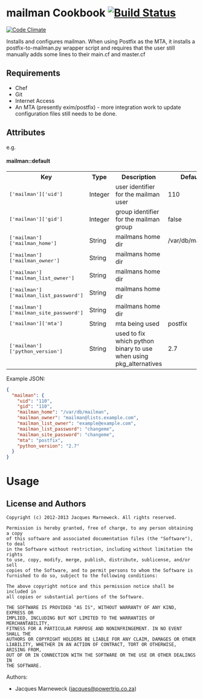 mailman Cookbook [![Build Status](https://travis-ci.org/siberia-cookbooks/mailman.svg?branch=master)](https://travis-ci.org/siberia-cookbooks/mailman)
======================================================================================================================================================

[![Code Climate](https://codeclimate.com/github/siberia-cookbooks/mailman.png)](https://codeclimate.com/github/siberia-cookbooks/mailman)

Installs and configures mailman.  When using Postfix as the MTA, it installs
a postfix-to-mailman.py wrapper script and requires that the user still
manually adds some lines to their main.cf and master.cf

Requirements
------------

 * Chef
 * Git
 * Internet Access
 * An MTA (presently exim/postfix) - more integration work to update
   configuration files still needs to be done.

Attributes
----------

e.g.
#### mailman::default
<table>
  <tr>
    <th>Key</th>
    <th>Type</th>
    <th>Description</th>
    <th>Default</th>
  </tr>
  <tr>
    <td><tt>['mailman']['uid']</tt></td>
    <td>Integer</td>
    <td>user identifier for the mailman user</td>
    <td>110</td>
  </tr>
  <tr>
    <td><tt>['mailman']['gid']</tt></td>
    <td>Integer</td>
    <td>group identifier for the mailman group</td>
    <td>false</td>
  </tr>
  <tr>
    <td><tt>['mailman']['mailman_home']</tt></td>
    <td>String</td>
    <td>mailmans home dir</td>
    <td>/var/db/mailman</td>
  </tr>
  <tr>
    <td><tt>['mailman']['mailman_owner']</tt></td>
    <td>String</td>
    <td>mailmans home dir</td>
    <td></td>
  </tr>
  <tr>
    <td><tt>['mailman']['mailman_list_owner']</tt></td>
    <td>String</td>
    <td>mailmans home dir</td>
    <td></td>
  </tr>
  <tr>
    <td><tt>['mailman']['mailman_list_password']</tt></td>
    <td>String</td>
    <td>mailmans home dir</td>
    <td></td>
  </tr>
  <tr>
    <td><tt>['mailman']['mailman_site_password']</tt></td>
    <td>String</td>
    <td>mailmans home dir</td>
    <td></td>
  </tr>
  <tr>
    <td><tt>['mailman']['mta']</tt></td>
    <td>String</td>
    <td>mta being used</td>
    <td>postfix</td>
  </tr>
  <tr>
    <td><tt>['mailman']['python_version']</tt></td>
    <td>String</td>
    <td>used to fix which python binary to use when using pkg_alternatives</td>
    <td>2.7</td>
  </tr>
</table>

Example JSON:

```json
{
  "mailman": {
    "uid": "110",
    "gid": "110",
    "mailman_home": "/var/db/mailman",
    "mailman_owner": "mailman@lists.example.com",
    "mailman_list_owner": "example@example.com",
    "mailman_list_password": "changeme",
    "mailman_site_password": "changeme",
    "mta": "postfix",
    "python_version": "2.7"
  }
}
```

Usage
=====

License and Authors
-------------------

```
Copyright (c) 2012-2013 Jacques Marneweck. All rights reserved.

Permission is hereby granted, free of charge, to any person obtaining a copy
of this software and associated documentation files (the "Software"), to deal
in the Software without restriction, including without limitation the rights
to use, copy, modify, merge, publish, distribute, sublicense, and/or sell
copies of the Software, and to permit persons to whom the Software is
furnished to do so, subject to the following conditions:

The above copyright notice and this permission notice shall be included in
all copies or substantial portions of the Software.

THE SOFTWARE IS PROVIDED "AS IS", WITHOUT WARRANTY OF ANY KIND, EXPRESS OR
IMPLIED, INCLUDING BUT NOT LIMITED TO THE WARRANTIES OF MERCHANTABILITY,
FITNESS FOR A PARTICULAR PURPOSE AND NONINFRINGEMENT. IN NO EVENT SHALL THE
AUTHORS OR COPYRIGHT HOLDERS BE LIABLE FOR ANY CLAIM, DAMAGES OR OTHER
LIABILITY, WHETHER IN AN ACTION OF CONTRACT, TORT OR OTHERWISE, ARISING FROM,
OUT OF OR IN CONNECTION WITH THE SOFTWARE OR THE USE OR OTHER DEALINGS IN
THE SOFTWARE.
```

Authors:

 * Jacques Marneweck (jacques@powertrip.co.za)
